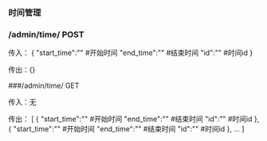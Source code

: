 ### 时间管理

### /admin/time/ POST

传入：
{
    "start_time":""    #开始时间
    "end_time":""    #结束时间
    "id":""    #时间id
}

传出：{}

###/admin/time/ GET

传入：无

传出：
[
    {
        "start_time":""    #开始时间
        "end_time":""    #结束时间
        "id":""    #时间id
    },
    {
        "start_time":""    #开始时间
        "end_time":""    #结束时间
        "id":""    #时间id
    },
    ...
]